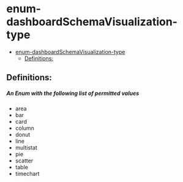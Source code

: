 <a name="enum-dashboardschemavisualization-type"></a>
# enum-dashboardSchemaVisualization-type
* [enum-dashboardSchemaVisualization-type](#enum-dashboardschemavisualization-type)
    * [Definitions:](#enum-dashboardschemavisualization-type-definitions)

<a name="enum-dashboardschemavisualization-type-definitions"></a>
## Definitions:
<a name="enum-dashboardschemavisualization-type-definitions-an-enum-with-the-following-list-of-permitted-values"></a>
##### An Enum with the following list of permitted values
- area
- bar
- card
- column
- donut
- line
- multistat
- pie
- scatter
- table
- timechart
